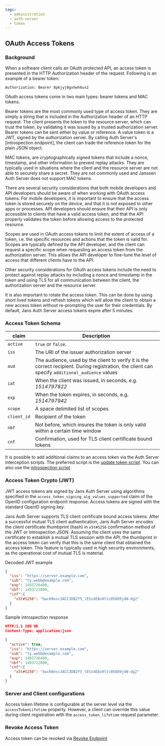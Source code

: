 ```yaml
---
tags:
  - administration
  - auth-server
  - token
---
```


## OAuth Access Tokens

### Background

When a software client calls an OAuth protected API, an access token is presented
in the HTTP Authorization header of the request. Following is an example of a
bearer token:

```
Authorization: Bearer 8pkjyj0gxhwh6ux2
```

OAuth access tokens come in two main types: bearer tokens and MAC tokens.

Bearer tokens are the most commonly used type of access token. They are simply
a string that is included in the Authorization header of an HTTP request. The
client presents the token to the resource server, which can trust the token,
by validating it was issued by a trusted authorization server. Bearer tokens
can be sent either by value or reference. A value token is a JWT, signed
by the authorization server. By calling Auth Server's [introspection endpoint],
the client can trade the reference token for the plain JSON object.

MAC tokens, are cryptographically signed tokens that include a nonce, timestamp,
and other information to prevent replay attacks. They are typically used in
situations where the client and the resource server are not able to securely
share a secret. They are not commonly used and Janssen Auth Server does
not support MAC tokens.

There are several security considerations that both mobile developers and API
developers should be aware of when working with OAuth access tokens. For mobile
developers, it is important to ensure that the access token is stored securely
on the device, and that it is not exposed to other apps or processes. API
developers should ensure that their API is only accessible to clients that have
a valid access token, and that the API properly validates the token before
allowing access to the protected resource.

Scopes are used in OAuth access tokens to limit the extent of access of a token,
i.e. the specific resources and actions that the token is valid for. Scopes are
typically defined by the API developer, and the client can request a specific
scope when requesting an access token from the authorization server. This allows
the API developer to fine-tune the level of access that different clients have
to the API.

Other security considerations for OAuth access tokens include the need to
protect against replay attacks by including a nonce and timestamp in the token
and using TLS for all communication between the client, the authorization
server and the resource server.

It is also important to rotate the access token. This can be done by using
short lived tokens and refresh tokens which will allow the client to obtain a
new access token without re-prompting the user for their credentials. By
default, Jans Auth Server access tokens expire after 5 minutes.

### Access Token Schema

| claim       | Description                                                                                                                                      |
|-------------|--------------------------------------------------------------------------------------------------------------------------------------------------|
| `active`    | `true` or `false`.                                                                                                                               |  
| `iss`       | The URI of the issuer authorization server                                                                                                       |
| `aud`       | The audience, used by the client to verify it is the correct recipient. During registration, the client can specify `additional_audience` values |
| `iat`       | When the client was issued, in seconds, e.g. *1514797822*                                                                                        |
| `exp`       | When the token expires, in seconds, e.g. *1514797942*                                                                                            |
| `scope`     | A space delimited list of scopes                                                                                                                 |
| `client_id` | Recipient of the token                                                                                                                           |
| `nbf`       | Not before, which insures the token is only valid within a certain time window                                                                   |
| `cnf`       | Confirmation, used for TLS client certificate bound tokens                                                                                       |

It is possible to add additional claims to an access token via the
Auth Server interception scripts. The preferred script is the
[update token script](../../developer/scripts/update-token.md). You can
also use the [introspection script](../../developer/scripts/introspection.md).

### Access Token Crypto (JWT)

JWT access tokens are signed by Jans Auth Server using
algorithms specified in the `access_token_signing_alg_values_supported`
claim of the OpenID configuration endpoint response. Access tokens are
signed with the standard OpenID signing key.

Jans Auth Server supports TLS client certificate bound access tokens. After
a successful mutual TLS client authentication, Jans Auth Server encodes the
client certificate thumbprint (hash) in `x5t#S256` confirmation method of the JWT or introspection
JSON. Assuming the client uses the same certificate to establish a mutual TLS
session with the API, the thumbprint in the access token can verify that this
is the same client that obtained the access token. This feature is typically
used in high security environments, as the operational cost of mutual TLS is
material.

Decoded JWT example
```json
{
  "iss": "https://server.example.com",
  "sub": "ty.webb@example.com",
  "exp": 1493726400,
  "nbf": 1493722800,
  "cnf":{
    "x5t#S256": "bwcK0esc3ACC3DB2Y5_lESsXE8o9ltc05O89jdN-dg2"
  }
}
```

Sample introspection response
```json
HTTP/1.1 200 OK
Content-Type: application/json

{
  "active": true,
  "iss": "https://server.example.com",
  "sub": "ty.webb@example.com",
  "exp": 1493726400,
  "nbf": 1493722800,
  "cnf":{
    "x5t#S256": "bwcK0esc3ACC3DB2Y5_lESsXE8o9ltc05O89jdN-dg2"
  }
}
```

### Server and Client configurations

Access token lifetime is configurable at the server level via the
`accessTokenLifetime` property. However, a client can override this value
during client registration with the `access_token_lifetime` request
parameter.

### Revoke Access Token

Access token can be revoked via [Revoke Endpoint](../endpoints/token-revocation.md)
